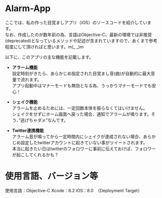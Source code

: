 # Alarm-App
ここでは、私の作った目覚ましアプリ（iOS）のソースコードを紹介しています。  
なお、作成したのが数年前の為、言語はObjective-C、最新の環境では非推奨(deprecated)となっているメソッドや記述が含まれていますので、あくまで参考程度にして頂ければと思います。m(_ _)m  
  
以下に、このアプリの主な機能を記載します。

* __アラーム機能__  
設定時刻がきたら、あらかじめ指定された目覚まし音(曲)が自動的に最大音量で流れます。  
アプリ起動中はマナーモードも無効となる為、うっかりマナーモードでも安心！

* __シェイク機能__  
アラームを止めるためには、一定回数本体を振らなくてはいけません。  
シェイクをせずにホーム画面へ戻った場合、通知でアラームが鳴ります。そう、”逃げちゃダメ”なんです。

* __Twitter連携機能__  
アラーム音が鳴ってから一定時間内にシェイクが達成されない場合、あらかじめ設定したtwitterアカウントに起きていない事がツイートされます。  
本当に起きたい日はtwitterのフォロワーに事前に伝えておけば、フォロワーが起こしてくれるかも？

# 使用言語、バージョン等
使用言語：Objective-C
Xcode：8.2
iOS：8.0　（Deployment Target）
